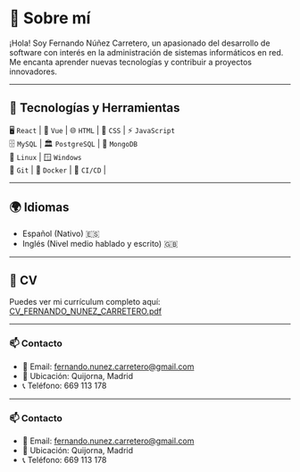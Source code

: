 # 👋 Sobre mí

¡Hola! Soy Fernando Núñez Carretero, un apasionado del desarrollo de software con interés en la administración de sistemas informáticos en red. Me encanta aprender nuevas tecnologías y contribuir a proyectos innovadores.

---

## 🚀 Tecnologías y Herramientas

🖥️ `React` | 🎨 `Vue` | 🌐 `HTML` | 🎨 `CSS` | ⚡ `JavaScript`    
🗄️ `MySQL` | 🏛️ `PostgreSQL` | 🍃 `MongoDB`  
🐧 `Linux` | 🪟 `Windows`  
🔧 `Git` | 🐳 `Docker` | 🔄 `CI/CD` | 

---

## 🌍 Idiomas

- Español (Nativo) 🇪🇸
- Inglés (Nivel medio hablado y escrito) 🇬🇧

---

## 📄 CV

Puedes ver mi currículum completo aquí: [CV_FERNANDO_NUNEZ_CARRETERO.pdf](./CV_FERNANDO%20NUNEZ%20CARRETERO.pdf)

---

### 📫 Contacto
- 📧 Email: [fernando.nunez.carretero@gmail.com](mailto:fernando.nunez.carretero@gmail.com)
- 📍 Ubicación: Quijorna, Madrid
- 📞 Teléfono: 669 113 178
---

### 📫 Contacto
- 📧 Email: [fernando.nunez.carretero@gmail.com](mailto:fernando.nunez.carretero@gmail.com)
- 📍 Ubicación: Quijorna, Madrid
- 📞 Teléfono: 669 113 178
